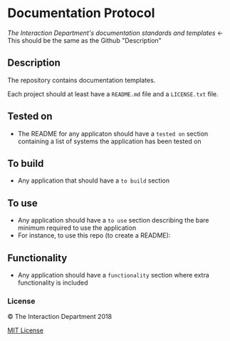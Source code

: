 # Documentation Protocol
*The Interaction Department's documentation standards and templates* &leftarrow; This should be the same as the Github "Description"

## Description
The repository contains documentation templates.

Each project should at least have a `README.md` file and a `LICENSE.txt` file.

## Tested on
- The README for any applicaton should have a `tested on` section containing a list of systems the application has been tested on

## To build
- Any application that should have a `to build` section

## To use
- Any application should have a `to use` section describing the bare minimum required to use the application
- For instance, to use this repo (to create a README):

## Functionality
- Any application should have a `functionality` section where extra functionality is included

### License

:copyright: The Interaction Department 2018

[MIT License](http://en.wikipedia.org/wiki/MIT_License)
